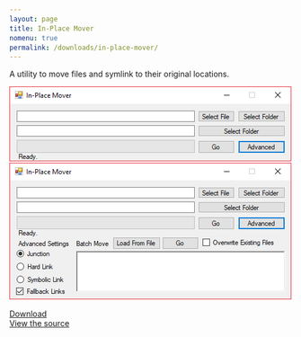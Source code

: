 ```yaml
---
layout: page
title: In-Place Mover
nomenu: true
permalink: /downloads/in-place-mover/
---
```

A utility to move files and symlink to their original locations.

<img src="/images/inplm_scr1.png">
<img src="/images/inplm_scr2.png">

[Download](https://github.com/craftxbox/In-Place-Mover/releases/latest)  
[View the source](https://github.com/craftxbox/In-Place-Mover)
